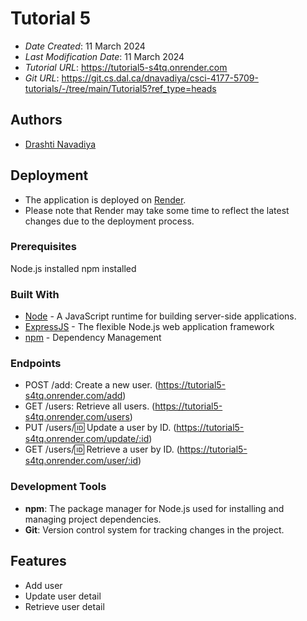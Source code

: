 # Tutorial 5

* *Date Created*: 11 March 2024
* *Last Modification Date*: 11 March 2024
* *Tutorial URL*: <https://tutorial5-s4tq.onrender.com>
* *Git URL*: <https://git.cs.dal.ca/dnavadiya/csci-4177-5709-tutorials/-/tree/main/Tutorial5?ref_type=heads>

## Authors

* [Drashti Navadiya](dr281927@dal.ca)

## Deployment

* The application is deployed on [Render](https://render.com/). 
* Please note that Render may take some time to reflect the latest changes due to the deployment process.

### Prerequisites

Node.js installed
npm installed

### Built With

* [Node](https://nodejs.org/docs/latest/api/) - A JavaScript runtime for building server-side applications.
* [ExpressJS](https://expressjs.com/) - The flexible Node.js web application framework
* [npm](https://docs.npmjs.com//) - Dependency Management

### Endpoints
* POST /add: Create a new user. (https://tutorial5-s4tq.onrender.com/add)
* GET /users: Retrieve all users. (https://tutorial5-s4tq.onrender.com/users)
* PUT /users/:id: Update a user by ID. (https://tutorial5-s4tq.onrender.com/update/:id)
* GET /users/:id: Retrieve a user by ID. (https://tutorial5-s4tq.onrender.com/user/:id)

### Development Tools

- **npm**: The package manager for Node.js used for installing and managing project dependencies.
- **Git**: Version control system for tracking changes in the project.

## Features

- Add user 
- Update user detail
- Retrieve user detail






